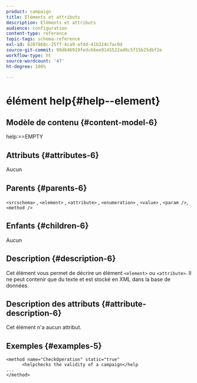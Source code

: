 ```yaml
---
product: campaign
title: Eléments et attributs
description: Eléments et attributs
audience: configuration
content-type: reference
topic-tags: schema-reference
exl-id: 8207868c-25ff-4ca9-afdd-41b324c7ac0d
source-git-commit: 98d646919fedc66ee9145522ad0c5f15b25dbf2e
workflow-type: ht
source-wordcount: '47'
ht-degree: 100%

---
```


# élément help{#help--element}

## Modèle de contenu {#content-model-6}

help:==EMPTY

## Attributs {#attributes-6}

Aucun

## Parents {#parents-6}

`<srcschema>`  ,  `<element>`   ,   `<attribute>`    ,    `<enumeration>`     ,     `<value>`      ,     `<param />`,      `<method />`

## Enfants {#children-6}

Aucun

## Description {#description-6}

Cet élément vous permet de décrire un élément `<element>`  ou `<attribute>`. Il ne peut contenir que du texte et est stocké en XML dans la base de données.

## Description des attributs {#attribute-description-6}

Cet élément n&#39;a aucun attribut.

## Exemples       {#examples-5}

```
<method name="CheckOperation" static="true"
      <helpchecks the validity of a campaign</help
...
</method> 
```
